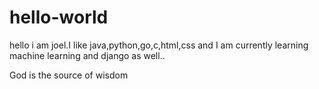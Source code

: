 # hello-world



hello i am joel.I like java,python,go,c,html,css  and I am currently learning machine learning and django as well..

God is the source of wisdom
